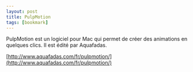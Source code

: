 ```yaml
---
layout: post
title: PulpMotion
tags: [bookmark]
---
```


PulpMotion est un logiciel pour Mac qui permet de créer des animations en
quelques clics. Il est édité par Aquafadas.

[http://www.aquafadas.com/fr/pulpmotion/](http://www.aquafadas.com/fr/pulpmotion/)
